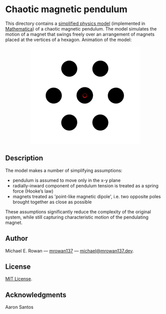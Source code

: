 # Chaotic magnetic pendulum

This directory contains a
[simplified physics model](https://github.com/mrowan137/chaotic-magnetic-pendulum/blob/main/chaotic_magnetic_pendulum.nb)
(implemented in [Mathematica](https://www.wolfram.com/mathematica/)) of a
chaotic magnetic pendulum. The model simulates the motion of a magnet that
swings freely over an arrangement of magnets placed at the vertices of a
hexagon. Animation of the model:

<p align="center">
  <img src="https://github.com/mrowan137/chaotic-magnetic-pendulum/blob/main/docs/demo/chaotic_magnetic_pendulum_demo.gif">
</p>


## Description

The model makes a number of simplifying assumptions:
* pendulum is assumed to move only in the x-y plane
* radially-inward component of pendulum tension is treated as a spring force
  (Hooke’s law)
* magnets treated as 'point-like magnetic dipole', i.e. two opposite poles
  brought together as close as possible

These assumptions significantly reduce the complexity of the original system,
while still capturing characteristic motion of the pendulating magnet.


## Author

Michael E. Rowan — [mrowan137](https://github.com/mrowan137) — [michael@mrowan137.dev](mailto:michael@mrowan137.dev).


## License

[MIT License](https://github.com/mrowan137/chaotic-magnetic-pendulum/blob/main/LICENSE).


## Acknowledgments

Aaron Santos